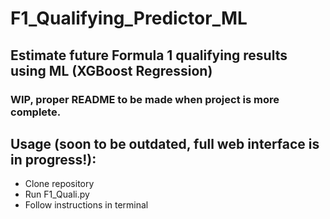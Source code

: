 # F1_Qualifying_Predictor_ML

## Estimate future Formula 1 qualifying results using ML (XGBoost Regression)

### WIP, proper README to be made when project is more complete. 


## Usage (soon to be outdated, full web interface is in progress!):

- Clone repository
- Run F1_Quali.py
- Follow instructions in terminal
